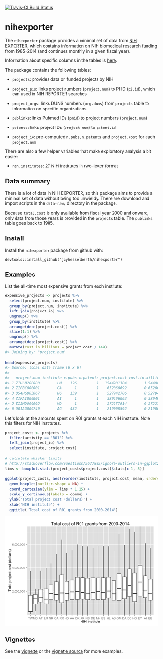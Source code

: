 [![Travis-CI Build Status](https://travis-ci.org/jayhesselberth/nihexporter.png?branch=master)](https://travis-ci.org/jayhesselberth/nihexporter)

nihexporter
===========

The `nihexporter` package provides a minimal set of data from [NIH EXPORTER](http://exporter.nih.gov/default.aspx), which contains information on NIH biomedical research funding from 1985-2014 (and continues monthly in a given fiscal year).

Information about specific columns in the tables is [here](http://exporter.nih.gov/about.aspx).

The package contains the following tables:

-   `projects`: provides data on funded projects by NIH.

-   `project_pis`: links project numbers (`project.num`) to PI ID (`pi.id`), which can used in NIH REPORTER searches

-   `project_orgs`: links DUNS numbers (`org.duns`) from `projects` table to information on specific organizations

-   `publinks`: links Pubmed IDs (`pmid`) to project numbers (`project.num`)

-   `patents`: links project IDs (`project.num`) to `patent.id`

-   `project_io`: pre-computed `n.pubs`, `n.patents` and `project.cost` for each `project.num`

There are also a few helper variables that make exploratory analysis a bit easier:

-   `nih.institutes`: 27 NIH institutes in two-letter format

Data summary
------------

There is a lot of data in NIH EXPORTER, so this package aims to provide a minimal set of data without being too unwieldy. There are download and import scripts in the `data-raw/` directory in the package.

Because `total.cost` is only available from fiscal year 2000 and onward, only data from those years is provided in the `projects` table. The `publinks` table goes back to 1985.

Install
-------

Install the `nihexporter` package from github with:

    devtools::install_github("jayhesselberth/nihexporter")

Examples
--------

List the all-time most expensive grants from each institute:

``` r
expensive_projects <- projects %>%
  select(project.num, institute) %>%
  group_by(project.num, institute) %>%
  left_join(project_io) %>%
  ungroup() %>%
  group_by(institute) %>%
  arrange(desc(project.cost)) %>%
  slice(1:1) %>%
  ungroup() %>%
  arrange(desc(project.cost)) %>%
  mutate(cost.in.billions = project.cost / 1e9)
#> Joining by: "project.num"

head(expensive_projects)
#> Source: local data frame [6 x 6]
#> 
#>   project.num institute n.pubs n.patents project.cost cost.in.billions
#> 1 ZIHLM200888        LM    126         1   1544981304        1.5449813
#> 2 ZIFBC000001        CA      1         1    652060692        0.6520607
#> 3 U54HG003067        HG    139         1    527942706        0.5279427
#> 4 ZIFAI000001        AI      1         1    389496063        0.3894961
#> 5 ZIIMD000005        MD      1         1    373377914        0.3733779
#> 6 U01AG009740        AG    432         1    219008592        0.2190086
```

Let's look at the amounts spent on R01 grants at each NIH institute. Note this filters for NIH institutes.

``` r
project_costs <- projects %>% 
  filter(activity == 'R01') %>%
  left_join(project_io) %>%
  select(institute, project.cost)

# calculate whisker limits 
# http://stackoverflow.com/questions/5677885/ignore-outliers-in-ggplot2-boxplot
lims <- boxplot.stats(project_costs$project.cost)$stats[c(1, 5)]

ggplot(project_costs, aes(reorder(institute, project.cost, mean, order=TRUE), project.cost)) +
  geom_boxplot(outlier.shape = NA) +
  coord_cartesian(ylim = lims * 1.25) +
  scale_y_continuous(labels = comma) +
  ylab('Total project cost (dollars)') +
  xlab('NIH institute') + 
  ggtitle('Total cost of R01 grants from 2000-2014')
```

![](README-plot_project_costs-1.png)

Vignettes
---------

See the [vignette](http://rpubs.com/jayhesselberth/nihexporter-vignette) or the [vignette source](vignettes/nihexporter.Rmd) for more examples.
